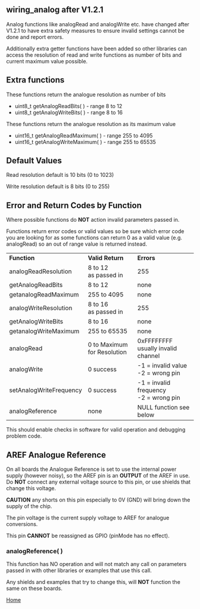 ## wiring_analog after V1.2.1
Analog functions like analogRead and 
analogWrite etc. have changed after V1.2.1 to have extra safety measures to ensure invalid settings cannot be done and report errors.

Additionally extra getter functions have been added so other libraries can access the resolution of read and write functions as number of bits and current maximum value possible.

## Extra functions
These functions return the analogue resolution as number of bits
* uint8_t getAnalogReadBits( ) - range 8 to 12
* uint8_t getAnalogWriteBits( ) - range 8 to 16

These functions return the analogue resolution as its maximum value
* uint16_t getAnalogReadMaximum( ) - range 255 to 4095
* uint16_t getAnalogWriteMaximum( ) - range 255 to 65535

## Default Values
Read resolution default is 10 bits (0 to 1023)

Write resolution default is 8 bits (0 to 255)
## Error and Return Codes by Function
Where possible functions do **NOT** action invalid parameters passed in.

Functions return error codes or valid values so be sure which error code you are looking for as some functions can return 0 as a valid value (e.g. analogRead) so an out of range value is returned instead.
<table align=centre border=0>
 <tr>
  <td><b>Function</b></td>
  <td><b>Valid Return</b></td>
  <td><b>Errors</b></td>
 </tr>
 <tr>
  <td>analogReadResolution</td>
  <td>8 to 12<br>as passed in</td>
  <td>255</td>
 </tr>
 <tr>
  <td>getAnalogReadBits</td>
  <td>8 to 12</td>
  <td> none</td>
 </tr>
 <tr>
  <td>getanalogReadMaximum</td>
  <td>255 to 4095</td>
  <td>none</td>
 </tr>
 <tr>
  <td>analogWriteResolution</td>
  <td>8 to 16<br>as passed in</td>
  <td>255</td>
 </tr>
 <tr>
  <td>getAnalogWriteBits</td>
  <td>8 to 16</td>
  <td> none</td>
 </tr>
 <tr>
  <td>getanalogWriteMaximum</td>
  <td>255 to 65535</td>
  <td>none</td>
 </tr>
 <tr>
  <td>analogRead</td>
  <td>0 to Maximum for Resolution </td>
  <td>0xFFFFFFFF usually invalid channel</td>
 </tr>
 <tr>
  <td>analogWrite</td>
  <td>0 success </td>
  <td>-1 = invalid value<br>
      -2 = wrong pin</td>
 </tr>
 <tr>
  <td>setAnalogWriteFrequency</td>
  <td>0 success </td>
  <td>-1 = invalid frequency<br>
      -2 = wrong pin</td>
 </tr>
 <tr>
  <td>analogReference</td>
  <td>none</td>
  <td>NULL function see below</td>
 </tr>
</table>
This should enable checks in software for valid operation and debugging problem code.

## AREF Analogue Reference
On all boards the Analogue Reference is set to use the internal power supply (however noisy), so the AREF pin is an **OUTPUT** of the AREF in use. Do **NOT** connect any external voltage source to this pin, or use shields that change this voltage.

**CAUTION** any shorts on this pin especially to 0V (GND) will bring down the supply of the chip.

The pin voltage is the current supply voltage to AREF for analogue conversions.

This pin **CANNOT** be reassigned as GPIO (pinMode has no effect).

### analogReference( )
This function has NO operation and will not match any call on parameters passed in with other libraries or examples that use this call.

Any shields and examples that try to change this, will **NOT** function the same on these boards.


[Home](https://github.com/Infineon/XMC-for-Arduino/wiki)